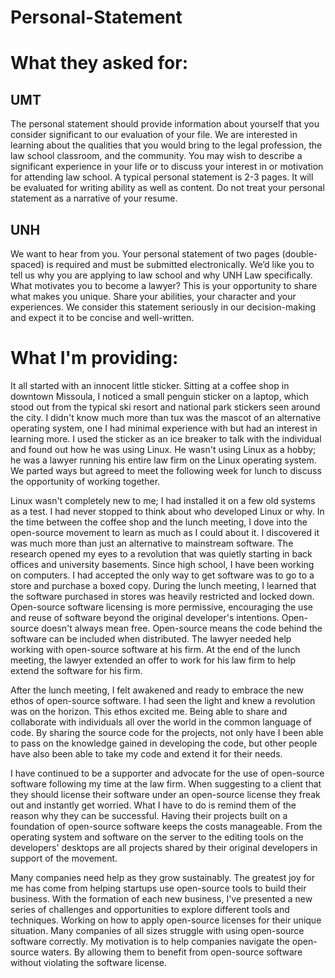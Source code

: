 # Personal-Statement

# What they asked for:

## UMT
The personal statement should provide information about yourself that you consider significant to our evaluation of your file. We are interested in learning about the qualities that you would bring to the legal profession, the law school classroom, and the community. You may wish to describe a significant experience in your life or to discuss your interest in or motivation for attending law school. A typical personal statement is 2-3 pages. It will be evaluated for writing ability as well as content. Do not treat your personal statement as a narrative of your resume.

## UNH
We want to hear from you. Your personal statement of two pages (double-spaced) is required and must be submitted electronically. We’d like you to tell us why you are applying to law school and why UNH Law specifically. What motivates you to become a lawyer? This is your opportunity to share what makes you unique. Share your abilities, your character and your experiences. We consider this statement seriously in our decision-making and expect it to be concise and well-written.

# What I'm providing:

It all started with an innocent little sticker. Sitting at a coffee shop in downtown Missoula, I noticed a small penguin sticker on a laptop, which stood out from the typical ski resort and national park stickers seen around the city. I didn't know much more than tux was the mascot of an alternative operating system, one I had minimal experience with but had an interest in learning more. I used the sticker as an ice breaker to talk with the individual and found out how he was using Linux. He wasn't using Linux as a hobby; he was a lawyer running his entire law firm on the Linux operating system. We parted ways but agreed to meet the following week for lunch to discuss the opportunity of working together.

Linux wasn't completely new to me; I had installed it on a few old systems as a test. I had never stopped to think about who developed Linux or why. In the time between the coffee shop and the lunch meeting, I dove into the open-source movement to learn as much as I could about it. I discovered it was much more than just an alternative to mainstream software. The research opened my eyes to a revolution that was quietly starting in back offices and university basements. Since high school, I have been working on computers. I had accepted the only way to get software was to go to a store and purchase a boxed copy. During the lunch meeting, I learned that the software purchased in stores was heavily restricted and locked down. Open-source software licensing is more permissive, encouraging the use and reuse of software beyond the original developer's intentions. Open-source doesn't always mean free. Open-source means the code behind the software can be included when distributed. The lawyer needed help working with open-source software at his firm. At the end of the lunch meeting, the lawyer extended an offer to work for his law firm to help extend the software for his firm.

After the lunch meeting, I felt awakened and ready to embrace the new ethos of open-source software. I had seen the light and knew a revolution was on the horizon. This ethos excited me. Being able to share and collaborate with individuals all over the world in the common language of code. By sharing the source code for the projects, not only have I been able to pass on the knowledge gained in developing the code, but other people have also been able to take my code and extend it for their needs.

I have continued to be a supporter and advocate for the use of open-source software following my time at the law firm. When suggesting to a client that they should license their software under an open-source license they freak out and instantly get worried. What I have to do is remind them of the reason why they can be successful. Having their projects built on a foundation of open-source software keeps the costs manageable. From the operating system and software on the server to the editing tools on the developers' desktops are all projects shared by their original developers in support of the movement.

Many companies need help as they grow sustainably. The greatest joy for me has come from helping startups use open-source tools to build their business. With the formation of each new business, I've presented a new series of challenges and opportunities to explore different tools and techniques. Working on how to apply open-source licenses for their unique situation. Many companies of all sizes struggle with using open-source software correctly. My motivation is to help companies navigate the open-source waters. By allowing them to benefit from open-source software without violating the software license.




